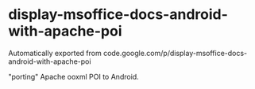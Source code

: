 # display-msoffice-docs-android-with-apache-poi
Automatically exported from code.google.com/p/display-msoffice-docs-android-with-apache-poi

"porting" Apache ooxml POI to Android.
